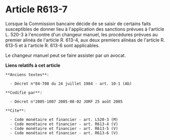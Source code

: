 # Article R613-7

Lorsque la Commission bancaire décide de se saisir de certains faits susceptibles de donner lieu à l'application des
sanctions prévues à l'article L. 520-3 à l'encontre d'un changeur manuel, les procédures prévues au premier alinéa de
l'article R. 613-4, aux deux premiers alinéas de l'article R. 613-5 et à l'article R. 613-6 sont applicables.

Le changeur manuel peut se faire assister par un avocat.

**Liens relatifs à cet article**

	**Anciens textes**:

	  - Décret n°84-708 du 24 juillet 1984 - art. 10-1 (Ab)

	**Codifié par**:

	  - Décret n°2005-1007 2005-08-02 JORF 25 août 2005

	**Cite**:

	  - Code monétaire et financier - art. L520-3 (M)
	  - Code monétaire et financier - art. R613-4 (V)
	  - Code monétaire et financier - art. R613-5 (V)
	  - Code monétaire et financier - art. R613-6 (V)
